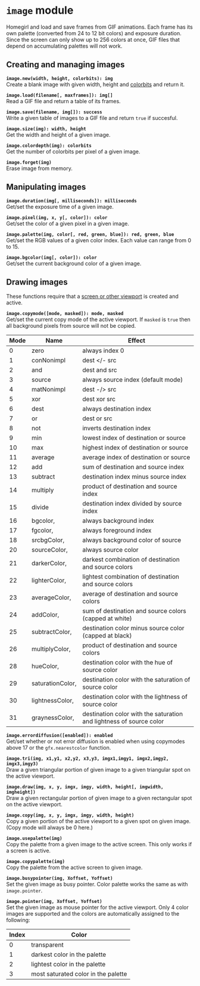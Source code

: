 `image` module
==============
Homegirl and load and save frames from GIF animations. Each frame has its own palette (converted from 24 to 12 bit colors) and exposure duration. Since the screen can only show up to 256 colors at once, GIF files that depend on accumulating palettes will not work.

Creating and managing images
----------------------------
**`image.new(width, height, colorbits): img`**  
Create a blank image with given width, height and [colorbits](view.md) and return it.

**`image.load(filename[, maxframes]): img[]`**  
Read a GIF file and return a table of its frames.

**`image.save(filename, img[]): success`**  
Write a given table of images to a GIF file and return `true` if succesful.

**`image.size(img): width, height`**  
Get the width and height of a given image.

**`image.colordepth(img): colorbits`**  
Get the number of colorbits per pixel of a given image.

**`image.forget(img)`**  
Erase image from memory.


Manipulating images
-------------------
**`image.duration(img[, milliseconds]): milliseconds`**  
Get/set the exposure time of a given image.

**`image.pixel(img, x, y[, color]): color`**  
Get/set the color of a given pixel in a given image.

**`image.palette(img, color[, red, green, blue]): red, green, blue`**  
Get/set the RGB values of a given color index. Each value can range from 0 to 15.

**`image.bgcolor(img[, color]): color`**  
Get/set the current background color of a given image.


Drawing images
--------------
These functions require that a [screen or other viewport](view.md) is created and active.

**`image.copymode([mode, masked]): mode, masked`**  
Get/set the current copy mode of the active viewport. If `masked` is `true` then all background pixels from source will not be copied.

Mode | Name | Effect
-----|------|-------
 0|  zero       | always index 0
 1|  conNonimpl | dest </- src
 2|  and        | dest and src
 3|  source     | always source index (default mode)
 4|  matNonimpl | dest -/> src
 5|  xor        | dest xor src
 6|  dest       | always destination index
 7|  or         | dest or src
 8|  not        | inverts destination index
 9|  min        | lowest index of destination or source
10|  max        | highest index of destination or source
11|  average    | average index of destination or source
12|  add        | sum of destination and source index
13|  subtract   | destination index minus source index
14|  multiply   | product of destination and source index
15|  divide     | destination index divided by source index
16|  bgcolor,         | always background index
17|  fgcolor,         | always foreground index
18|  srcbgColor,      | always background color of source
20|  sourceColor,     | always source color
21|  darkerColor,     | darkest combination of destination and source colors
22|  lighterColor,    | lightest combination of destination and source colors
23|  averageColor,    | average of destination and source colors
24|  addColor,        | sum of destination and source colors (capped at white)
25|  subtractColor,   | destination color minus source color (capped at black)
26|  multiplyColor,   | product of destination and source colors
28|  hueColor,        | destination color with the hue of source color
29|  saturationColor, | destination color with the saturation of source color
30|  lightnessColor,  | destination color with the lightness of source color
31|  graynessColor,   | destination color with the saturation and lightness of source color


**`image.errordiffusion([enabled]): enabled`**  
Get/set whether or not error diffusion is enabled when using copymodes above 17 or the `gfx.nearestcolor` function.

**`image.tri(img, x1,y1, x2,y2, x3,y3, imgx1,imgy1, imgx2,imgy2, imgx3,imgy3)`**  
Draw a given triangular portion of given image to a given triangular spot on the active viewport.

**`image.draw(img, x, y, imgx, imgy, width, height[, imgwidth, imgheight])`**  
Draw a given rectangular portion of given image to a given rectangular spot on the active viewport.

**`image.copy(img, x, y, imgx, imgy, width, height)`**  
Copy a given portion of the active viewport to a given spot on given image. (Copy mode will always be 0 here.)

**`image.usepalette(img)`**  
Copy the palette from a given image to the active screen. This only works if a screen is active.

**`image.copypalette(img)`**  
Copy the palette from the active screen to given image.

**`image.busypointer(img, Xoffset, Yoffset)`**  
Set the given image as busy pointer. Color palette works the same as with `image.pointer`.

**`image.pointer(img, Xoffset, Yoffset)`**  
Set the given image as mouse pointer for the active viewport. Only 4 color images are supported and the colors are automatically assigned to the following:

Index | Color
------|------
0 | transparent
1 | darkest color in the palette
2 | lightest color in the palette
3 | most saturated color in the palette

